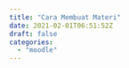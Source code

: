 ```yaml
---
title: "Cara Membuat Materi"
date: 2021-02-01T06:51:52Z
draft: false
categories:
  - "moodle"
---
```


